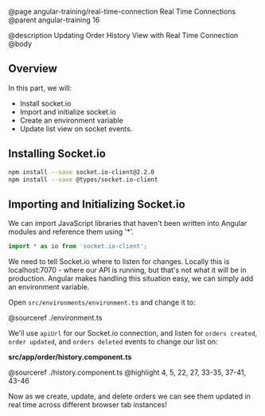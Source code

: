 @page angular-training/real-time-connection Real Time Connections
@parent angular-training 16

@description Updating Order History View with Real Time Connection
@body

## Overview

In this part, we will:

- Install socket.io
- Import and initialize socket.io
- Create an environment variable
- Update list view on socket events.

## Installing Socket.io

```bash
npm install --save socket.io-client@2.2.0
npm install --save @types/socket.io-client
```

## Importing and Initializing Socket.io

We can import JavaScript libraries that haven't been written into Angular modules and reference them using '*'.

```typescript
import * as io from 'socket.io-client';
```

We need to tell Socket.io where to listen for changes. Locally this is localhost:7070 - where our API is running, but that's not what it will be in production. Angular makes handling this situation easy, we can simply add an environment variable. 

Open `src/environments/environment.ts` and change it to:

@sourceref ./environment.ts
 
 We'll use `apiUrl` for our Socket.io connection, and listen for `orders created`, `order updated`, and `orders deleted` events to change our list on:

__src/app/order/history.component.ts__

 @sourceref ./history.component.ts
 @highlight 4, 5, 22, 27, 33-35, 37-41, 43-46

Now as we create, update, and delete orders we can see them updated in real time across different browser tab instances!
